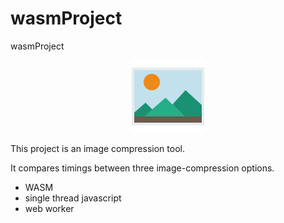 # wasmProject

wasmProject

<p style="text-align:center; margin: 0 auto;">
<img src="./projectIcon.svg">
</p>

This project is an image compression tool.

It compares timings between three image-compression options.

<ul>
<li>WASM</li>
<li>single thread javascript</li>
<li>web worker</li>
</ul>
